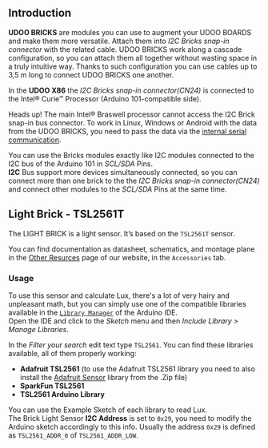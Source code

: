 ## Introduction

**UDOO BRICKS** are modules you can use to augment your UDOO BOARDS and make them more versatile. Attach them into *I2C Bricks snap-in connector* with the related cable. UDOO BRICKS work along a cascade configuration, so you can attach them all together without wasting space in a truly intuitive way. Thanks to such configuration you can use cables up to 3,5 m long to connect UDOO BRICKS one another.

In the **UDOO X86** the *I2C Bricks snap-in connector(CN24)* is connected to the Intel&reg; Curie&trade; Processor (Arduino 101-compatible side).

<span class="label label-warning">Heads up!</span> The main Intel&reg; Braswell processor cannot access the I2C Brick snap-in bus connector. To work in Linux, Windows or Android with the data from the UDOO BRICKS, you need to pass the data via the [internal serial communication](!/Serial_Libraries/index).

You can use the Bricks modules exactly like I2C modules connected to the I2C bus of the Arduino 101 in *SCL/SDA* Pins.  
**I2C** Bus support more devices simultaneously connected, so you can connect more than one brick to the the *I2C Bricks snap-in connector(CN24)* and connect other modules to the *SCL/SDA* Pins at the same time.

## Light Brick - TSL2561T

The LIGHT BRICK is a light sensor. It’s based on the `TSL2561T` sensor.

You can find documentation as datasheet, schematics, and montage plane in the [Other Resurces](https://www.udoo.org/other-resources/) page of our website, in the `Accessories` tab.

### Usage

To use this sensor and calculate Lux, there's a lot of very hairy and unpleasant math, but you can simply use one of the compatible libraries available in the [`Library Manager`](https://www.arduino.cc/en/guide/libraries) of the Arduino IDE.  
 Open the IDE and click to the *Sketch* menu and then *Include Library > Manage Libraries*.

 In the *Filter your search* edit text type `TSL2561`. You can find these libraries available, all of them properly working:
 * **Adafruit TSL2561** (to use the Adafruit TSL2561 library you need to also install the [Adafruit Sensor](https://github.com/adafruit/Adafruit_Sensor/archive/master.zip) library from the .Zip file)
 * **SparkFun TSL2561**
 * **TSL2561 Arduino Library**

You can use the Example Sketch of each library to read Lux.   
The Brick Light Sensor **I2C Address** is set to `0x29`, you need to modify the Arduino sketch accordingly to this info. Usually the address `0x29` is defined as `TSL2561_ADDR_0` of `TSL2561_ADDR_LOW`.

